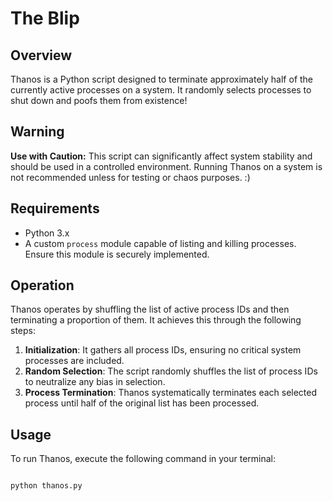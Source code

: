 # The Blip

## Overview
Thanos is a Python script designed to terminate approximately half of the currently active processes on a system. It randomly selects processes to shut down and poofs them from existence!

## Warning
**Use with Caution:** This script can significantly affect system stability and should be used in a controlled environment. Running Thanos on a system is not recommended unless for testing or chaos purposes. :)

## Requirements
- Python 3.x
- A custom `process` module capable of listing and killing processes. Ensure this module is securely implemented.

## Operation
Thanos operates by shuffling the list of active process IDs and then terminating a proportion of them. It achieves this through the following steps:
1. **Initialization**: It gathers all process IDs, ensuring no critical system processes are included.
2. **Random Selection**: The script randomly shuffles the list of process IDs to neutralize any bias in selection.
3. **Process Termination**: Thanos systematically terminates each selected process until half of the original list has been processed.

## Usage
To run Thanos, execute the following command in your terminal:
```bash

python thanos.py
